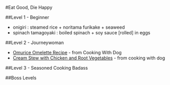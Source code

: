 #Eat Good, Die Happy


##Level 1 - Beginner

* onigiri : steamed rice + noritama furikake + seaweed
* spinach tamagoyaki : boiled spinach + soy sauce [rolled] in eggs

##Level 2 - Journeywoman
* [Omurice Omelette Recipe][] - from Cooking With Dog 
* [Cream Stew with Chicken and Root Vegetables][] - from cooking with dog 

##Level 3 - Seasoned Cooking Badass

##Boss Levels

[Cream Stew with Chicken and Root Vegetables]: https://www.youtube.com/watch?v=gEcbLyb4cms
[Omurice Omelette Recipe]: https://www.youtube.com/watch?v=bcJlmhoYNfI
